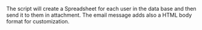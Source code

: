 The script will create a Spreadsheet for each user in the data base and then send it to them in attachment.
The email message adds also a HTML body format for customization.
